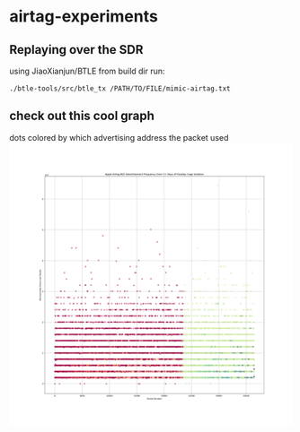 # airtag-experiments

## Replaying over the SDR
using JiaoXianjun/BTLE from build dir run:
```
./btle-tools/src/btle_tx /PATH/TO/FILE/mimic-airtag.txt
```

## check out this cool graph
dots colored by which advertising address the packet used
![graphing microsec intervals since last packet capture](https://github.com/Allison-Turner/airtag-experiments/blob/main/intervals.png?raw=true)